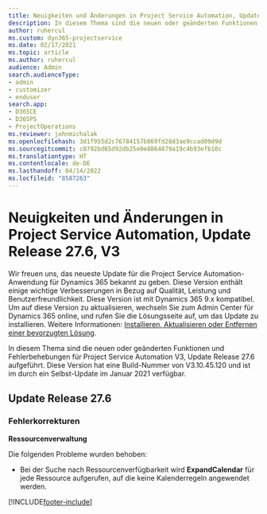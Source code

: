```yaml
---
title: Neuigkeiten und Änderungen in Project Service Automation, Update Release 27.6 Hotfix, V3
description: In diesem Thema sind die neuen oder geänderten Funktionen und Fehlerbehebungen für Project Service Automation Hotfix V3, Update Release 27.6 aufgeführt.
author: ruhercul
ms.custom: dyn365-projectservice
ms.date: 02/17/2021
ms.topic: article
ms.author: ruhercul
audience: Admin
search.audienceType:
- admin
- customizer
- enduser
search.app:
- D365CE
- D365PS
- ProjectOperations
ms.reviewer: johnmichalak
ms.openlocfilehash: 3d1f955d2c76784157b869fd28d3ae9ccad09d9d
ms.sourcegitcommit: c0792bd65d92db25e0e8864879a19c4b93efb10c
ms.translationtype: HT
ms.contentlocale: de-DE
ms.lasthandoff: 04/14/2022
ms.locfileid: "8587263"
---
```

# <a name="whats-new-or-changed-in-project-service-automation-update-release-276-v3"></a>Neuigkeiten und Änderungen in Project Service Automation, Update Release 27.6, V3

Wir freuen uns, das neueste Update für die Project Service Automation-Anwendung für Dynamics 365 bekannt zu geben. Diese Version enthält einige wichtige Verbesserungen in Bezug auf Qualität, Leistung und Benutzerfreundlichkeit. Diese Version ist mit Dynamics 365 9.x kompatibel. Um auf diese Version zu aktualisieren, wechseln Sie zum Admin Center für Dynamics 365 online, und rufen Sie die Lösungsseite auf, um das Update zu installieren. Weitere Informationen: [Installieren, Aktualisieren oder Entfernen einer bevorzugten Lösung](/power-platform/admin/install-remove-preferred-solution).

In diesem Thema sind die neuen oder geänderten Funktionen und Fehlerbehebungen für Project Service Automation V3, Update Release 27.6 aufgeführt. Diese Version hat eine Build-Nummer von V3.10.45.120 und ist im durch ein Selbst-Update im Januar 2021 verfügbar.

## <a name="update-release-276"></a>Update Release 27.6

### <a name="bug-fixes"></a>Fehlerkorrekturen


**Ressourcenverwaltung**

Die folgenden Probleme wurden behoben:

- Bei der Suche nach Ressourcenverfügbarkeit wird **ExpandCalendar** für jede Ressource aufgerufen, auf die keine Kalenderregeln angewendet werden.


[!INCLUDE[footer-include](../includes/footer-banner.md)]
